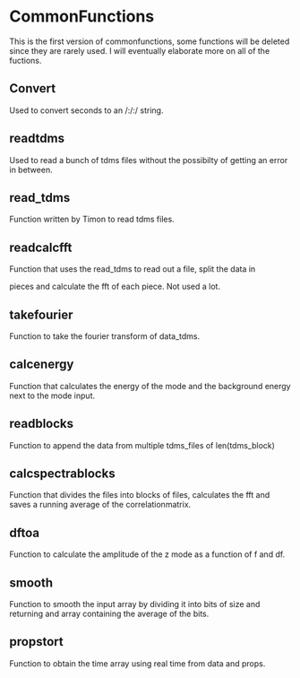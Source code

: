 # CommonFunctions

This is the first version of commonfunctions, some functions will be deleted since they are rarely used. I will eventually elaborate more on all of the fuctions.

## Convert
Used to convert seconds to an /<hours/>:/<minutes/>:/<seconds/> string.
  
## readtdms
Used to read a bunch of tdms files without the possibilty of getting an error in between.

## read_tdms
Function written by Timon to read tdms files.
  
## readcalcfft
Function that uses the read_tdms to read out a file, split the data in <div> pieces and calculate the fft of each piece. Not used a lot.
  
## takefourier
Function to take the fourier transform of data_tdms.
  
## calcenergy
Function that calculates the energy of the mode and the background energy next to the mode input.
  
## readblocks
Function to append the data from multiple tdms_files of len(tdms_block) 
  
## calcspectrablocks
Function that divides the files into blocks of <size> files, calculates the fft and saves a running average of the correlationmatrix.
  
## dftoa
Function to calculate the amplitude of the z mode as a function of f and df.
  
## smooth
Function to smooth the input array by dividing it into bits of size <binsize> and returning and array containing the average of the bits.
  
## propstort
Function to obtain the time array using real time from data and props.
